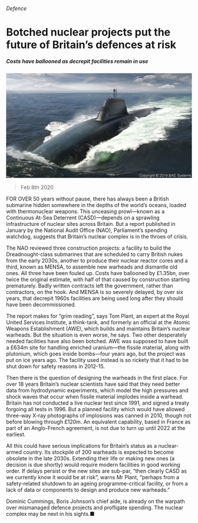 ###### Defence

# Botched nuclear projects put the future of Britain’s defences at risk 

##### Costs have ballooned as decrepit facilities remain in use 

![image](images/20200208_BRP503.jpg) 

> Feb 8th 2020 

FOR OVER 50 years without pause, there has always been a British submarine hidden somewhere in the depths of the world’s oceans, loaded with thermonuclear weapons. This unceasing prowl—known as a Continuous At-Sea Deterrent (CASD)—depends on a sprawling infrastructure of nuclear sites across Britain. But a report published in January by the National Audit Office (NAO), Parliament’s spending watchdog, suggests that Britain’s nuclear complex is in the throes of crisis.

The NAO reviewed three construction projects: a facility to build the Dreadnought-class submarines that are scheduled to carry British nukes from the early 2030s, another to produce their nuclear reactor cores and a third, known as MENSA, to assemble new warheads and dismantle old ones. All three have been fouled up. Costs have ballooned by £1.35bn, over twice the original estimate, with half of that caused by construction starting prematurely. Badly written contracts left the government, rather than contractors, on the hook. And MENSA is so severely delayed, by over six years, that decrepit 1960s facilities are being used long after they should have been decommissioned.


The report makes for “grim reading”, says Tom Plant, an expert at the Royal United Services Institute, a think-tank, and formerly an official at the Atomic Weapons Establishment (AWE), which builds and maintains Britain’s nuclear warheads. But the situation is even worse, he says. Two other desperately needed facilities have also been botched. AWE was supposed to have built a £634m site for handling enriched uranium—the fissile material, along with plutonium, which goes inside bombs—four years ago, but the project was put on ice years ago. The facility used instead is so rickety that it had to be shut down for safety reasons in 2012-15.

Then there is the question of designing the warheads in the first place. For over 18 years Britain’s nuclear scientists have said that they need better data from hydrodynamic experiments, which model the high pressures and shock waves that occur when fissile material implodes inside a warhead. Britain has not conducted a live nuclear test since 1991, and signed a treaty forgoing all tests in 1996. But a planned facility which would have allowed three-way X-ray photographs of implosions was canned in 2010, though not before blowing through £120m. An equivalent capability, based in France as part of an Anglo-French agreement, is not due to turn up until 2022 at the earliest.

All this could have serious implications for Britain’s status as a nuclear-armed country. Its stockpile of 200 warheads is expected to become obsolete in the late 2030s. Extending their life or making new ones (a decision is due shortly) would require modern facilities in good working order. If delays persist or the new sites are sub-par, “then clearly CASD as we currently know it would be at risk”, warns Mr Plant, “perhaps from a safety-related shutdown to an ageing programme-critical facility, or from a lack of data or components to design and produce new warheads.”

Dominic Cummings, Boris Johnson’s chief aide, is already on the warpath over mismanaged defence projects and profligate spending. The nuclear complex may be next in his sights.■

